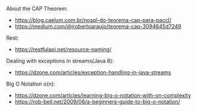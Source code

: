 About the CAP Theorem:
- https://blog.caelum.com.br/nosql-do-teorema-cap-para-paccl/
- https://medium.com/@jrobertoaraujo/teorema-cap-3094645d7249

Rest:
- https://restfulapi.net/resource-naming/

Dealing with exceptions in streams(Java 8):
- https://dzone.com/articles/exception-handling-in-java-streams

Big O Notation o(n):
- https://dzone.com/articles/learning-big-o-notation-with-on-complexity
- https://rob-bell.net/2009/06/a-beginners-guide-to-big-o-notation/
